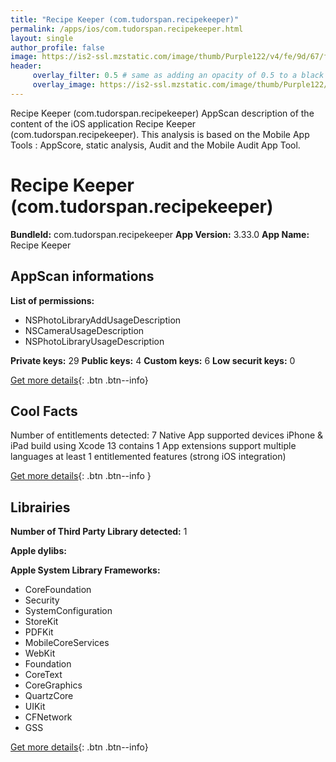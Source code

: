 ```yaml
---
title: "Recipe Keeper (com.tudorspan.recipekeeper)"
permalink: /apps/ios/com.tudorspan.recipekeeper.html
layout: single
author_profile: false
image: https://is2-ssl.mzstatic.com/image/thumb/Purple122/v4/fe/9d/67/fe9d674c-1403-6e0c-4e1a-901ee06652c4/AppIcons-0-0-1x_U007emarketing-0-0-0-6-0-0-sRGB-0-0-0-GLES2_U002c0-512MB-85-220-0-0.png/512x512bb.jpg
header: 
     overlay_filter: 0.5 # same as adding an opacity of 0.5 to a black background
     overlay_image: https://is2-ssl.mzstatic.com/image/thumb/Purple122/v4/fe/9d/67/fe9d674c-1403-6e0c-4e1a-901ee06652c4/AppIcons-0-0-1x_U007emarketing-0-0-0-6-0-0-sRGB-0-0-0-GLES2_U002c0-512MB-85-220-0-0.png/512x512bb.jpg
---
```

Recipe Keeper (com.tudorspan.recipekeeper) AppScan description of the content of the iOS application Recipe Keeper (com.tudorspan.recipekeeper). This analysis is based on the Mobile App Tools : AppScore, static analysis, Audit and the Mobile Audit App Tool.

# Recipe Keeper (com.tudorspan.recipekeeper)

**BundleId:** com.tudorspan.recipekeeper
**App Version:** 3.33.0
**App Name:** Recipe Keeper


## AppScan informations 

**List of permissions:** 
- NSPhotoLibraryAddUsageDescription
- NSCameraUsageDescription
- NSPhotoLibraryUsageDescription
  
  
**Private keys:** 29
**Public keys:** 4
**Custom keys:** 6
**Low securit keys:** 0
  
[Get more details](/pricing.html){: .btn .btn--info}

## Cool Facts

Number of entitlements detected: 7
Native App
supported devices iPhone & iPad
build using Xcode 13
contains 1 App extensions
support multiple languages
at least 1 entitlemented features (strong iOS integration)
  
[Get more details](/pricing.html){: .btn .btn--info }

## Librairies 
**Number of Third Party Library detected:** 1


**Apple dylibs:**


**Apple System Library Frameworks:**
- CoreFoundation
- Security
- SystemConfiguration
- StoreKit
- PDFKit
- MobileCoreServices
- WebKit
- Foundation
- CoreText
- CoreGraphics
- QuartzCore
- UIKit
- CFNetwork
- GSS


  
[Get more details](/pricing.html){: .btn .btn--info}

